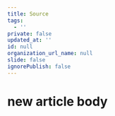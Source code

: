 ```yaml
---
title: Source
tags:
  - ''
private: false
updated_at: ''
id: null
organization_url_name: null
slide: false
ignorePublish: false
---
```

# new article body
